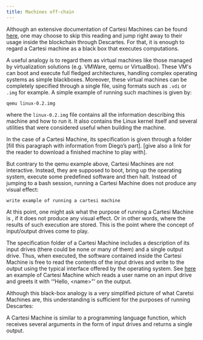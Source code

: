 ```yaml
---
title: Machines off-chain
---
```


Although an extensive documentation of Cartesi Machines can be found [here](), one may choose to skip this reading and jump right away to their usage inside the blockchain through Descartes. For that, it is enough to regard a Cartesi machine as a black box that executes computations.

A useful analogy is to regard them as virtual machines like those managed by virtualization solutions (e.g. VMWare, qemu or VirtualBox). These VM's  can boot and execute full fledged architectures, handling  complex operating systems as simple blackboxes. Moreover, these virtual machines can be completely specified through a single file, using formats such as `.vdi` or `.img` for example. A simple example of running such machines is given by:
```
qemu linux-0.2.img
```
where the `linux-0.2.img` file contains all the information describing this machine and how to run it. It also contains the Linux kernel itself and several utilities that were considered useful when building the machine.

In the case of a Cartesi Machine, its specification is given through a folder [fill this paragraph with information from Diego’s part]. [give also a link for the reader to download a finished machine to play with].

But contrary to the qemu example above, Cartesi Machines are not interactive. Instead, they are supposed to boot, bring up the operating system, execute some predefined software and then halt. Instead  of jumping to a bash session, running a Cartesi Machine does not produce any visual effect:
```
write example of running a cartesi machine
```

At this point, one might ask what the purpose of running a Cartesi Machine is , if it does not produce any visual effect. Or in other words, where the results of such execution are stored. This is the point where the concept of input/output drives come to play.

The specification folder of a Cartesi Machine includes a description of its input drives (there could be none or many of them) and a single output drive. Thus, when executed, the software contained inside the Cartesi Machine is free to read the contents of the input drives and write to the output using the typical interface offered by the operating system. See [here]() an example of Cartesi Machine which reads a user name on an input drive and greets it with ‘“Hello, \<name\>”’ on the output.

Although this black-box analogy is a very simplified picture of what Caretsi Machines are, this understanding is sufficient for the purposes of running Descartes:

A Cartesi Machine is similar to a programming language function, which receives several arguments in the form of input drives and returns a single output.

